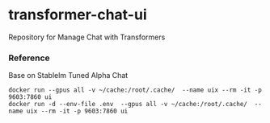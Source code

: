 # transformer-chat-ui
Repository for Manage Chat with Transformers

### Reference
Base on Stablelm Tuned Alpha Chat

```
docker run --gpus all -v ~/cache:/root/.cache/  --name uix --rm -it -p 9603:7860 ui
docker run -d --env-file .env  --gpus all -v ~/cache:/root/.cache/  --name uix --rm -it -p 9603:7860 ui
```